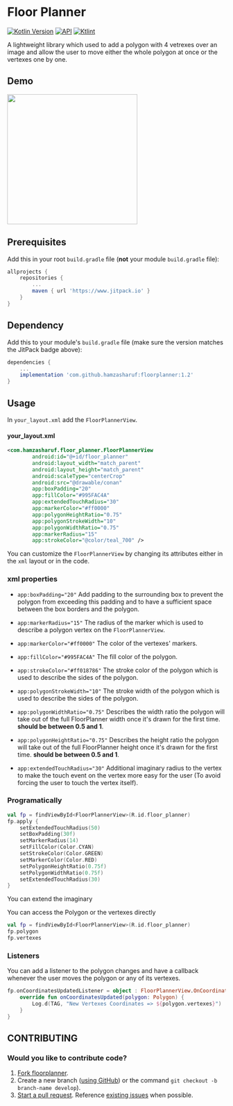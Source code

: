 # Floor Planner
[![Kotlin Version](https://img.shields.io/badge/kotlin-1.6.0-blue.svg)](https://kotlinlang.org) [![API](https://img.shields.io/badge/API-21%2B-brightgreen.svg?style=flat)](https://android-arsenal.com/api?level=21) [![Ktlint](https://camo.githubusercontent.com/5652fd33142bf88d0f46018325126931fe65d01d/68747470733a2f2f696d672e736869656c64732e696f2f62616467652f636f64652532307374796c652d2545322539442541342d4646343038312e737667)](https://github.com/hamzasharuf/floorplanner)

A lightweight library which used to add a polygon with 4 vetrexes over an image and allow the user to move either the whole polygon at once or the vertexes one by one.

## Demo

<img src="art/record-20211129-172637.gif" width=300 />

## Prerequisites

Add this in your root `build.gradle` file (**not** your module `build.gradle` file):

```gradle
allprojects {
	repositories {
		...
		maven { url 'https://www.jitpack.io' }
	}
}
```

## Dependency

Add this to your module's `build.gradle` file (make sure the version matches the JitPack badge above):

```gradle
dependencies {
	...
	implementation 'com.github.hamzasharuf:floorplanner:1.2'
}
```

## Usage

In `your_layout.xml` add the `FloorPlannerView`.

#### your_layout.xml

```xml
<com.hamzasharuf.floor_planner.FloorPlannerView
        android:id="@+id/floor_planner"
        android:layout_width="match_parent"
        android:layout_height="match_parent"
        android:scaleType="centerCrop"
        android:src="@drawable/conan"
        app:boxPadding="20"
        app:fillColor="#995FAC4A"
        app:extendedTouchRadius="30"
        app:markerColor="#ff0000"
        app:polygonHeightRatio="0.75"
        app:polygonStrokeWidth="10"
        app:polygonWidthRatio="0.75"
        app:markerRadius="15"
        app:strokeColor="@color/teal_700" />
```

You can customize the `FloorPlannerView` by changing its attributes either in the `xml` layout or in the code.

### xml properties

- `app:boxPadding="20"` Add padding to the surrounding box to prevent the polygon from exceeding this padding and to have a sufficient space between the box borders and the polygon.

- `app:markerRadius="15"` The radius of the marker which is used to describe a polygon vertex on the `FloorPlannerView`.

- `app:markerColor="#ff0000"` The color of the vertexes' markers.

- `app:fillColor="#995FAC4A"` The fill color of the polygon.

- `app:strokeColor="#ff018786"` The stroke color of the polygon which is used to describe the sides of the polygon.

- `app:polygonStrokeWidth="10"` The stroke width of the polygon which is used to describe the sides of the polygon.

- `app:polygonWidthRatio="0.75"` Describes the width ratio the polygon will take out of the full FloorPlanner width once it's drawn for the first time. **should be between 0.5 and 1**. 

- `app:polygonHeightRatio="0.75"` Describes the height ratio the polygon will take out of the full FloorPlanner height once it's drawn for the first time. **should be between 0.5 and 1**.

- `app:extendedTouchRadius="30"` Additional imaginary radius to the vertex to make the touch event on the vertex more easy for the user (To avoid forcing the user to touch the vertex itself).

### Programatically

```kotlin
val fp = findViewById<FloorPlannerView>(R.id.floor_planner)
fp.apply {
    setExtendedTouchRadius(50)
    setBoxPadding(30f)
    setMarkerRadius(14)
    setFillColor(Color.CYAN)
    setStrokeColor(Color.GREEN)
    setMarkerColor(Color.RED)
    setPolygonHeightRatio(0.75f)
    setPolygonWidthRatio(0.75f)
    setExtendedTouchRadius(30)
}
```

You can extend the imaginary

You can access the Polygon or the vertexes directly 
```kotlin
val fp = findViewById<FloorPlannerView>(R.id.floor_planner)
fp.polygon
fp.vertexes
```

### Listeners

You can add a listener to the polygon changes and have a callback whenever the user moves the polygon or any of its vertexes.

```kotlin
fp.onCoordinatesUpdatedListener = object : FloorPlannerView.OnCoordinatesUpdatedListener {
    override fun onCoordinatesUpdated(polygon: Polygon) {
        Log.d(TAG, "New Vertexes Coordinates => ${polygon.vertexes}")
    }
}
```

## CONTRIBUTING
### Would you like to contribute code?
1. [Fork floorplanner](https://github.com/hamzasharuf/floorplanner).
2. Create a new branch ([using GitHub](https://help.github.com/articles/creating-and-deleting-branches-within-your-repository/)) or the command `git checkout -b branch-name develop`).
3. [Start a pull request](https://github.com/hamzasharuf/floorplanner/compare). Reference [existing issues](https://github.com/hamzasharuf/floorplanner/issues) when possible.



